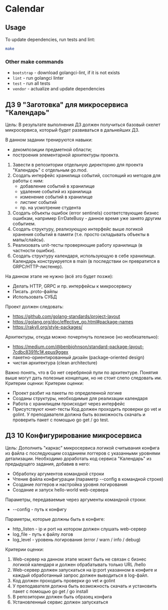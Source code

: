 # Calendar

## Usage

To update dependencies, run tests and lint:
```bash
make
```

### Other make commands

* `bootstrap` - download golangci-lint, if it is not exists
* `lint` - run golangci linter
* `test` - run all tests
* `vendor` - actualize and update dependencies

## ДЗ 9 "Заготовка" для микросервиса "Календарь"

Цель: В результате выполнения ДЗ должен получиться базовый скелет микросервиса, 
который будет развиваться в дальнейших ДЗ. 

В данном задании тренируются навыки: 
- декомпозиции предметной области; 
- построения элементарной архитектуры проекта.

1. Завести в репозитории отдельную директорию для проекта "Календарь" с отдельным go.mod.
1. Создать интерфейс хранилища событий, состоящий из методов для работы с ним:
    - добавление событий в хранилище
    - удаление событий из хранилища
    - изменение событий в хранилище
    - листинг событий
    - пр. на усмотрение студента
1. Создать объекты ошибок (error sentinels) соответствующие бизнес ошибкам, например 
ErrDateBusy - данное время уже занято другим событием.
1. Создать структуру, реализующую интерфейс выше логикой хранения событий в памяти 
(т.е. просто складывать объекты в мапы/слайсы).
1. Реализовать unit-тесты проверяющие работу хранилища (в частности ошибки).
1. Создать структуру календаря, использующую в себе хранилище. Календарь конструируется в main 
(в последствии он превратится в GRPC/HTTP-листенер).

На данном этапе не нужно (всё это будет позже):
- Делать HTTP, GRPC и пр. интерфейсы к микросервису
- Писать .proto-файлы
- Использовать СУБД

Проект должен следовать:
- https://github.com/golang-standards/project-layout
- https://golang.org/doc/effective_go.html#package-names
- https://rakyll.org/style-packages/

Архитектуры, откуда можно почерпнуть полезное (но необязательно):
- https://medium.com/@benbjohnson/standard-package-layout-7cdbc8391fc1#.epus9ggex
- пакетно-ориентированный дизайн (package-oriented design)
- чистая архитектура (clean architecture)

Важно понять, что в Go нет серебряной пули по архитектуре.
Понятия выше могут дать полезные концепции, но не стоит слепо следовать им.
Критерии оценки: Критерии оценки:
- Проект разбит на пакеты по определенной логике
- Созданы структуры, необходимые для реализации календаря
- Работа с хранилищем происходит через интерфейс
- Присутствуют юнит-тесты
Код должен проходить проверки go vet и golint.
У преподавателя должна быть возможность скачать и проверить пакет с помощью go get / go test. 

## ДЗ 10 Конфигурирование микросервиса

Цель: Дополнить "каркас" микросервиса логикой считывания конфига из файла с последующим созданием 
логгеров с указанными уровнями детализации. Необходимо доработать код сервиса "Календарь" из 
предыдущего задания, добавив в него:
 
* Обработку аргументов командной строки
* Чтение файла конфигурации (параметр --config в командной строке)
* Создание логгеров и настройка уровня логирования
* Создание и запуск hello-world web-сервера
 
Параметры, передаваемые через аргументы командной строки:
* --config - путь к конфигу
 
Параметры, которые должны быть в конфиге:
* http_listen - ip и port на котором должен слушать web-сервер
* log_file - путь к файлу логов
* log_level - уровень логирования (error / warn / info / debug)
 
Критерии оценки: 
 
1. Web-сервер на данном этапе может быть не связан с бизнес логикой календаря и должен 
 обрабатывать только URL /hello  
1. Web-сервер должен запускаться на ip:port указанном в конфиге и каждый обработанный 
 запрос должен выводиться в log-файл. 
1. Код должен проходить проверки go vet и golint
1. У преподавателя должна быть возможность скачать и установить пакет с помощью go get / go install
1. В репозитории должен быть образец конфига 
1. Установленный сервис должен запускаться 
